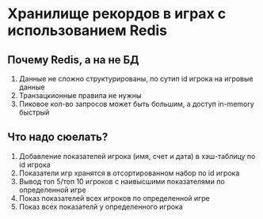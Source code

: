 # Хранилище рекордов в играх с использованием Redis

## Почему Redis, а на не БД

1. Данные не сложно структурированы, по сутип id игрока на игровые данные
2. Транзацкионные правила не нужны
3. Пиковое кол-во запросов может быть большим, а доступ in-memory быстрый

## Что надо сюелать?

1. Добавление показателей игрока (имя, счет и дата) в хэш-таблицу по id игрока
2. Показатели игр хранятся в отсортированном набор по id игрока
3. Вывод топ 5/топ 10 игроков с наивысшими показателями по определенной игре
4. Показ показателей всех игроков по определенной игре
5. Показ всех показателй у определенного игрока
